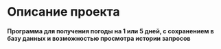 # Описание проекта
<h4>Программа для получения погоды на 1 или 5 дней, с сохранением в базу данных и возможностью просмотра истории запросов</h4>
